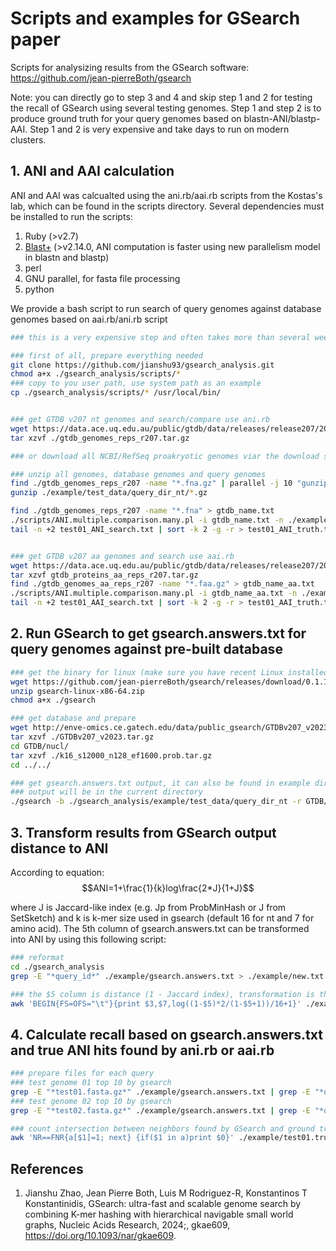 # Scripts and examples for GSearch paper
Scripts for analysizing results from the GSearch software: https://github.com/jean-pierreBoth/gsearch

Note: you can directly go to step 3 and 4 and skip step 1 and 2 for testing the recall of GSearch using several testing genomes. Step 1 and step 2 is to produce ground truth for your query genomes based on blastn-ANI/blastp-AAI. Step 1 and 2 is very expensive and take days to run on modern clusters.

## 1. ANI and AAI calculation
ANI and AAI was calcualted using the ani.rb/aai.rb scripts from the Kostas's lab, which can be found in the scripts directory. Several dependencies must be installed to run the scripts:
1. Ruby (>v2.7)
2. [Blast+](https://ftp.ncbi.nlm.nih.gov/blast/executables/LATEST/) (>v2.14.0, ANI computation is faster using new parallelism model in blastn and blastp)
3. perl
4. GNU parallel, for fasta file processing
5. python

We provide a bash script to run search of query genomes against database genomes based on aai.rb/ani.rb script
```bash
### this is a very expensive step and often takes more than several weeks even on a decent computer cluster for running one genome against all GTDB v207 (65,703 genomes). Thus we also provide the top 20 truth from the output of this step (truth_test.txt) in the example directory for testing purposes.

### first of all, prepare everything needed
git clone https://github.com/jianshu93/gsearch_analysis.git
chmod a+x ./gsearch_analysis/scripts/*
### copy to you user path, use system path as an example
cp ./gsearch_analysis/scripts/* /usr/local/bin/


### get GTDB v207 nt genomes and search/compare use ani.rb
wget https://data.ace.uq.edu.au/public/gtdb/data/releases/release207/207.0/genomic_files_reps/gtdb_genomes_reps_r207.tar.gz
tar xzvf ./gtdb_genomes_reps_r207.tar.gz

### or download all NCBI/RefSeq proakryotic genomes viar the download software

### unzip all genomes, database genomes and query genomes
find ./gtdb_genomes_reps_r207 -name "*.fna.gz" | parallel -j 10 "gunzip {}"
gunzip ./example/test_data/query_dir_nt/*.gz

find ./gtdb_genomes_reps_r207 -name "*.fna" > gtdb_name.txt
./scripts/ANI.multiple.comparison.many.pl -i gtdb_name.txt -n ./example/test_data/query_dir_nt/test01.fasta -m ani -o test01_ANI_search.txt
tail -n +2 test01_ANI_search.txt | sort -k 2 -g -r > test01_ANI_truth.txt


### get GTDB v207 aa genomes and search use aai.rb
wget https://data.ace.uq.edu.au/public/gtdb/data/releases/release207/207.0/genomic_files_reps/gtdb_proteins_aa_reps_r207.tar.gz
tar xzvf gtdb_proteins_aa_reps_r207.tar.gz
find ./gtdb_genomes_aa_reps_r207 -name "*.faa.gz" > gtdb_name_aa.txt
./scripts/ANI.multiple.comparison.many.pl -i gtdb_name_aa.txt -n ./example/test_data/query_dir_aa/test01.faa.gz -m aai -o test01_AAI_search.txt
tail -n +2 test01_AAI_search.txt | sort -k 2 -g -r > test01_AAI_truth.txt
```

## 2. Run GSearch to get gsearch.answers.txt for query genomes against pre-built database
```bash
### get the binary for linux (make sure you have recent Linux installed with GCC, e.g., Ubuntu 18.0.4 or above)
wget https://github.com/jean-pierreBoth/gsearch/releases/download/0.1.1/gsearch-linux-x86-64.zip --no-check-certificate
unzip gsearch-linux-x86-64.zip
chmod a+x ./gsearch

### get database and prepare
wget http://enve-omics.ce.gatech.edu/data/public_gsearch/GTDBv207_v2023.tar.gz
tar xzvf ./GTDBv207_v2023.tar.gz
cd GTDB/nucl/
tar xzvf ./k16_s12000_n128_ef1600.prob.tar.gz
cd ../../

### get gsearch.answers.txt output, it can also be found in example directory
### output will be in the current directory
./gsearch -b ./gsearch_analysis/example/test_data/query_dir_nt -r GTDB/nucl/k16_s12000_n128_ef1600_canonical -n 50
```
## 3. Transform results from GSearch output distance to ANI
According to equation:
$$ANI=1+\frac{1}{k}log\frac{2*J}{1+J}$$

where J is Jaccard-like index (e.g. Jp from ProbMinHash or J from SetSketch) and k is k-mer size used in gsearch (default 16 for nt and 7 for amino acid). The 5th column of gsearch.answers.txt can be transformed into ANI by using this following script:

```bash
### reformat
cd ./gsearch_analysis
grep -E "*query_id*" ./example/gsearch.answers.txt > ./example/new.txt

### the $5 column is distance (1 - Jaccard index), transformation is the above mentioned equation. Output is query name, subject name and ANI
awk 'BEGIN{FS=OFS="\t"}{print $3,$7,log((1-$5)*2/(1-$5+1))/16+1}' ./example/new.txt > ./example/ani.txt

```

## 4. Calculate recall based on gsearch.answers.txt and true ANI hits found by ani.rb or aai.rb
```bash
### prepare files for each query
### test genome 01 top 10 by gsearch
grep -E "*test01.fasta.gz*" ./example/gsearch.answers.txt | grep -E "*query_id*" | awk 'BEGIN{FS=OFS="\t"}{print $7}' | awk 'BEGIN{FS="/"}{print $3}' | head -n 10 > test01.answers.top10.txt
### test genome 02 top 10 by gsearch
grep -E "*test02.fasta.gz*" ./example/gsearch.answers.txt | grep -E "*query_id*" | awk 'BEGIN{FS=OFS="\t"}{print $7}' | awk 'BEGIN{FS="/"}{print $3}' | head -n 10 > test02.answers.top10.txt

### count intersection between neighbors found by GSearch and ground truth for the same query genome, where file_1 and file_2 are best top K target names by GSearch and ground truth respectively.
awk 'NR==FNR{a[$1]=1; next} {if($1 in a)print $0}' ./example/test01.truth.txt ./example/test01.answers.top10.txt | wc -l | awk '{print $1/10}'

```


## References

1. Jianshu Zhao, Jean Pierre Both, Luis M Rodriguez-R, Konstantinos T Konstantinidis, GSearch: ultra-fast and scalable genome search by combining K-mer hashing with hierarchical navigable small world graphs, Nucleic Acids Research, 2024;, gkae609, https://doi.org/10.1093/nar/gkae609.
